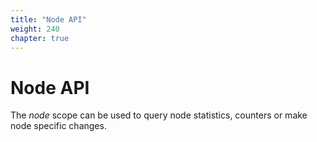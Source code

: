 ```yaml
---
title: "Node API"
weight: 240
chapter: true
---
```


# Node API

The *node* scope can be used to query node statistics, counters or make
node specific changes.
